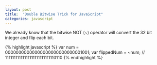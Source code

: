 ```yaml
---
layout: post
title:  "Double Bitwise Trick for JavaScript"
categories: javascript
---
```


We already know that the bitwise NOT (~) operator will convert the 32 bit integer and flip each bit.

{% highlight javascript %}
var num = 00000000000000000000000000001001;
var flippedNum = ~num; // 11111111111111111111111111110110
{% endhighlight %}

